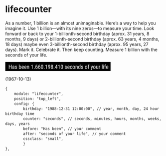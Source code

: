 # lifecounter
As a number, 1 billion is an almost unimaginable. Here’s a way to help you imagine it. Use 1 billion—with its nine zeros—to measure your time. Look forward or back to your 1-billionth-second birthday (aprox. 31 years, 8 months, 9 days) or 2-billionth-second birthday (aprox. 63 years, 4 months, 18 days) maybe even 3-billionth-second birthday (aprox. 95 years, 27 days). Mark it. Celebrate it. Then keep counting. Measure 1 billion with the seconds of your life.

<img src=https://github.com/hangorazvan/MMM-lifecounter/blob/master/preview.png> 

(1967-10-13)

	{
		module: "lifecounter",
		position: "top_left",
		config: {
			birthday: "1988-12-31 12:00:00", // year, month, day, 24 hour birthday time
			counter: "seconds", // seconds, minutes, hours, months, weeks, days, years
			before: "Has been", // your comment
			after: "seconds of your life", // your comment
			cssclass: "small",
			}
	},
